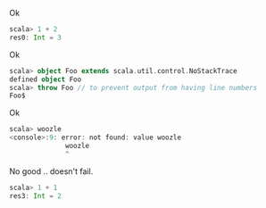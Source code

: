 Ok

```scala
scala> 1 + 2
res0: Int = 3
```

Ok

```scala
scala> object Foo extends scala.util.control.NoStackTrace
defined object Foo
scala> throw Foo // to prevent output from having line numbers
Foo$
```

Ok

```scala
scala> woozle
<console>:9: error: not found: value woozle
              woozle
              ^
```

No good .. doesn't fail.

```scala
scala> 1 + 1
res3: Int = 2
```
